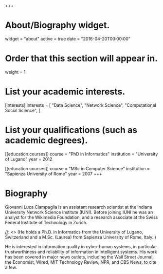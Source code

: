 +++
# About/Biography widget.
widget = "about"
active = true
date = "2016-04-20T00:00:00"

# Order that this section will appear in.
weight = 1

# List your academic interests.
[interests]
    interests = [
        "Data Science",
        "Network Science", 
        "Computational Social Science", 
    ]

# List your qualifications (such as academic degrees).
[[education.courses]]
  course = "PhD in Informatics"
  institution = "University of Lugano"
  year = 2012

[[education.courses]]
  course = "MSc in Computer Science"
  institution = "Sapienza University of Rome"
  year = 2007
+++

# Biography

Giovanni Luca Ciampaglia is an assistant research scientist at the Indiana
University Network Science Institute (IUNI). Before joining IUNI he was an
analyst for the Wikimedia Foundation, and a research associate at the Swiss
Federal Institute of Technology in Zurich.

[//]: <> (He holds a Ph.D. in Informatics from the University of Lugano, Switzerland and a M.Sc. (Laurea) from Sapienza University of Rome, Italy. )

[//]: <> (He won the 2012 Kantar "Information is Beautiful" for Best Interactive Visualization and has been the recipient of a postdoctoral "Mobility" fellowship from the Swiss National Science Foundation. His research is supported by the Democracy Fund.)

He is interested in information quality in cyber-human systems, in particular
trustworthiness and reliability of information in intelligent systems. His work
has been covered in major news outlets, including the Wall Street Journal, the
Economist, Wired, MIT Technology Review, NPR, and CBS News, to cite a few.

[//]: <> (He serves on the editorial board of the Journal of Computational Social Science and on the program committee of several conferences.) 
